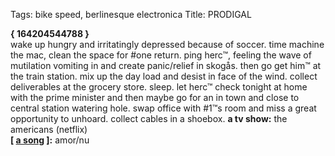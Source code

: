 Tags: bike speed, berlinesque electronica
Title: PRODIGAL
  
**{ 164204544788 }**  
wake up hungry and irritatingly depressed because of soccer. time machine the mac, clean the space for #one return. ping herc™, feeling the wave of mutilation vomiting in and create panic/relief in skogås. then go get him™ at the train station. mix up the day load and desist in face of the wind. collect deliverables at the grocery store. sleep. let herc™ check tonight at home with the prime minister and then maybe go for an in town and close to central station watering hole. swap office with #1™s room and miss a great opportunity to unhoard. collect cables in a shoebox.
**a tv show:** the americans (netflix)  
**[ [a song](https://www.youtube.com/watch?v=OsluDWGPh3w) ]:** amor/nu